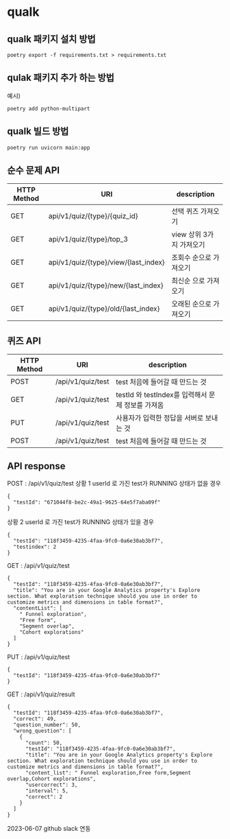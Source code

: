 # qualk


## qualk 패키지 설치 방법
```
poetry export -f requirements.txt > requirements.txt
```

## qulak 패키지 추가 하는 방법
예시)
```
poetry add python-multipart
```

## qualk 빌드 방법
```
poetry run uvicorn main:app
```

## 순수 문제 API
HTTP Method | URI | description |
---|---|---|
GET | api/v1/quiz/{type}/{quiz_id} | 선택 퀴즈 가져오기
GET | api/v1/quiz/{type}/top_3 | view 상위 3가지 가져오기 
GET | api/v1/quiz/{type}/view/{last_index} | 조회수 순으로 가져오기
GET | api/v1/quiz/{type}/new/{last_index} | 최신순 으로 가져오기 
GET | api/v1/quiz/{type}/old/{last_index} | 오래된 순으로 가져오기

## 퀴즈 API
HTTP Method | URI | description | 
---|---|---|
POST | /api/v1/quiz/test | test 처음에 들어갈 때 만드는 것
GET | /api/v1/quiz/test | testId 와 testIndex를 입력해서 문제 정보를 가져옴
PUT | /api/v1/quiz/test | 사용자가 입력한 정답을 서버로 보내는 것
POST | /api/v1/quiz/test | test 처음에 들어갈 때 만드는 것


## API response
POST : /api/v1/quiz/test
상황 1 userId 로 가진 test가 RUNNING 상태가 없을 경우
```
{
  "testId": "671044f8-be2c-49a1-9625-64e5f7aba09f"
}
```
상황 2 userId 로 가진 test가 RUNNING 상태가 있을 경우
```
{
  "testId": "118f3459-4235-4faa-9fc0-0a6e30ab3bf7",
  "testindex": 2
}
```
GET : /api/v1/quiz/test
```
{
  "testId": "118f3459-4235-4faa-9fc0-0a6e30ab3bf7",
  "title": "You are in your Google Analytics property's Explore section. What exploration technique should you use in order to customize metrics and dimensions in table format?",
  "contentList": [
    " Funnel exploration",
    "Free form",
    "Segment overlap",
    "Cohort explorations"
  ]
}
```
PUT : /api/v1/quiz/test 
```
{
  "testId": "118f3459-4235-4faa-9fc0-0a6e30ab3bf7"
}
```

GET : /api/v1/quiz/result
```
{
  "testId": "118f3459-4235-4faa-9fc0-0a6e30ab3bf7",
  "correct": 49,
  "question_number": 50,
  "wrong_question": [
    {
      "count": 50,
      "testId": "118f3459-4235-4faa-9fc0-0a6e30ab3bf7",
      "title": "You are in your Google Analytics property's Explore section. What exploration technique should you use in order to customize metrics and dimensions in table format?",
      "content_list": " Funnel exploration,Free form,Segment overlap,Cohort explorations",
      "usercorrect": 3,
      "interval": 5,
      "correct": 2
    }
  ]
}
```

2023-06-07 github slack 연동